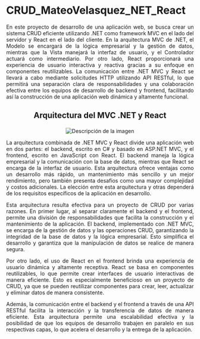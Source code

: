 # CRUD_MateoVelasquez_NET_React

<p align="justify">En este proyecto de desarrollo de una aplicación web, se busca crear un sistema CRUD eficiente utilizando .NET como framework MVC en el lado del servidor y React en el lado del cliente. En la arquitectura MVC de .NET, el Modelo se encargará de la lógica empresarial y la gestión de datos, mientras que la Vista manejará la interfaz de usuario, y el Controlador actuará como intermediario. Por otro lado, React proporcionará una experiencia de usuario interactiva y reactiva gracias a su enfoque en componentes reutilizables. La comunicación entre .NET MVC y React se llevará a cabo mediante solicitudes HTTP utilizando API RESTful, lo que permitirá una separación clara de responsabilidades y una colaboración efectiva entre los equipos de desarrollo de backend y frontend, facilitando así la construcción de una aplicación web dinámica y altamente funcional.</p>


## <p align="center">Arquitectura del MVC .NET y React</p> ##

<p align="center">
  <img src="https://github.com/MateVelasquez/CRUD_MateoVelasquez_NET_React/assets/118739432/d6fbdb29-34c4-4374-a713-2912d5eb44d2" alt="Descripción de la imagen">
</p>



<p align="justify">La arquitectura combinada de .NET MVC y React divide una aplicación web en dos partes: el backend, escrito en C# y basado en ASP.NET MVC, y el frontend, escrito en JavaScript con React. El backend maneja la lógica empresarial y la comunicación con la base de datos, mientras que React se encarga de la interfaz de usuario. Esta arquitectura ofrece ventajas como un desarrollo más rápido, un mantenimiento más sencillo y un mejor rendimiento, pero también presenta desafíos como una mayor complejidad y costos adicionales. La elección entre esta arquitectura y otras dependerá de los requisitos específicos de la aplicación en desarrollo. </p>

<p align="justify">Esta arquitectura resulta efectiva para un proyecto de CRUD por varias razones. En primer lugar, al separar claramente el backend y el frontend, permite una división de responsabilidades que facilita la construcción y el mantenimiento de la aplicación. El backend, implementado con .NET MVC, se encarga de la gestión de datos y las operaciones CRUD, garantizando la integridad de la base de datos y la lógica empresarial. Esto simplifica el desarrollo y garantiza que la manipulación de datos se realice de manera segura.</p>

<p align="justify">Por otro lado, el uso de React en el frontend brinda una experiencia de usuario dinámica y altamente receptiva. React se basa en componentes reutilizables, lo que permite crear interfaces de usuario interactivas de manera eficiente. Esto es especialmente beneficioso en un proyecto de CRUD, ya que se pueden reutilizar componentes para crear, leer, actualizar y eliminar datos de manera consistente.</p>

<p align="justify">Además, la comunicación entre el backend y el frontend a través de una API RESTful facilita la interacción y la transferencia de datos de manera eficiente. Esta arquitectura permite una escalabilidad efectiva y la posibilidad de que los equipos de desarrollo trabajen en paralelo en sus respectivas capas, lo que acelera el desarrollo y la entrega de la aplicación. </p>
